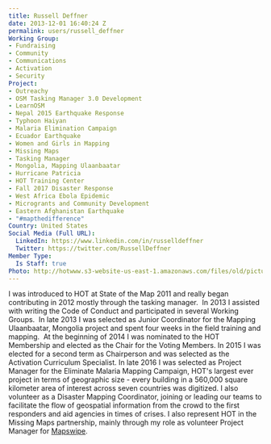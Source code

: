 ```yaml
---
title: Russell Deffner
date: 2013-12-01 16:40:24 Z
permalink: users/russell_deffner
Working Group:
- Fundraising
- Community
- Communications
- Activation
- Security
Project:
- Outreachy
- OSM Tasking Manager 3.0 Development
- LearnOSM
- Nepal 2015 Earthquake Response
- Typhoon Haiyan
- Malaria Elimination Campaign
- Ecuador Earthquake
- Women and Girls in Mapping
- Missing Maps
- Tasking Manager
- Mongolia, Mapping Ulaanbaatar
- Hurricane Patricia
- HOT Training Center
- Fall 2017 Disaster Response
- West Africa Ebola Epidemic
- Microgrants and Community Development
- Eastern Afghanistan Earthquake
- "#mapthedifference"
Country: United States
Social Media (Full URL):
  LinkedIn: https://www.linkedin.com/in/russelldeffner
  Twitter: https://twitter.com/RussellDeffner
Member Type:
  Is Staff: true
Photo: http://hotwww.s3-website-us-east-1.amazonaws.com/files/old/pictures/picture-71-1515514638.jpg
---
```


<p>I was introduced to HOT at State of the Map 2011 and really began contributing in 2012 mostly through the tasking manager.&nbsp; In 2013 I assisted with writing the Code of Conduct and participated in several Working Groups.&nbsp; In late 2013 I was selected as Junior Coordinator for the Mapping Ulaanbaatar, Mongolia project and spent four weeks in the field training and mapping.&nbsp; At the beginning of 2014 I was nominated to the HOT Membership and elected as the Chair for the Voting Members. In 2015 I was elected for a second term as Chairperson and was selected as the Activation Curriculum Specialist. In late 2016 I was selected as Project Manager for the Eliminate Malaria Mapping Campaign, HOT's largest ever project in terms of geographic size - every building in a 560,000 square kilometer area of interest across seven countries was digitized. I also volunteer as a Disaster Mapping Coordinator, joining or leading our teams to facilitate the flow of geospatial information from the crowd to the first responders and aid agencies in times of crises. I also represent HOT in the Missing Maps partnership, mainly through my role as volunteer Project Manager for <a href="http://mapswipe.org/">Mapswipe</a>.</p>
